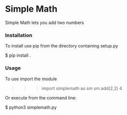 #  Simple Math

Simple Math lets you add two numbers

### Installation

To install use pip  from the directory containing setup.py

  $ pip install .

### Usage

To use import the module

  >>> import simplemath as sm
  >>> sm.add(2,2)
  4

Or execute from the command line:

  $ python3 simplemath.py
